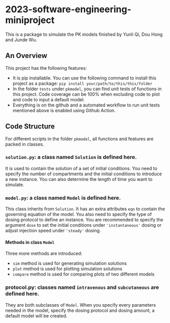 # 2023-software-engineering-miniproject

This is a package to simulate the PK models finished by Yunli Qi, Dou Hong and Junde Wu.

## An Overview

This project has the following features:
 - It is pip installable. You can use the following command to install this project as a package: `pip install your/path/to/this/this/folder`
 - In the folder `tests` under `pkmodel`, you can find unit tests of functions in this project. Code coverage can be 100% when excluding code to plot and code to input a default model.
 - Everything is on the github and a automated workflow to run unit tests mentioned above is enabled using Github Action.

## Code Structure

For different scripts in the folder `pkmodel`, all functions and features are packed in classes.

### `solution.py`: a class named `Solution` is defined here. 

It is used to contain the solution of a set of initial conditions. You need to specify the number of compartments and the initial conditions to introduce a new instance. You can also determine the length of time you want to simulate.

### `model.py`: a class named `Model` is defined here. 

This class inherits from `Solution`. It has an extra attributes `eqn` to contain the governing equation of the model. You also need to specify the type of dosing protocol to define an instance. You are recommended to specify the argument `dose` to set the initial conditions under `'instantaneous'` dosing or adjust injection speed under `'steady'` dosing. 

#### Methods in class `Model`

Three more methods are introduced: 

 - `sim` method is used for generating simulation solutions
 - `plot` method is used for plotting simulation solutions
 - `compare` method is used for comparing plots of two different models

### protocol.py: classes named `intravenous` and `subcutaneous` are defined here. 

They are both subclasses of `Model`. When you specify every parameters needed in the model, specify the dosing protocol and dosing amount, a default model will be created. 
